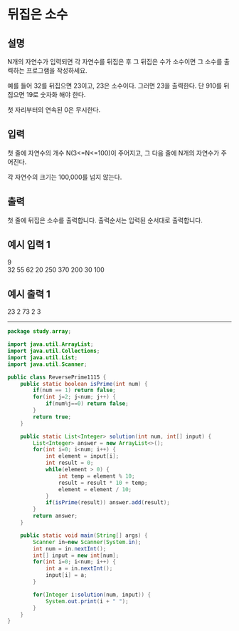 # 뒤집은 소수
## 설명

N개의 자연수가 입력되면 각 자연수를 뒤집은 후 그 뒤집은 수가 소수이면 그 소수를 출력하는 프로그램을 작성하세요.

예를 들어 32를 뒤집으면 23이고, 23은 소수이다. 그러면 23을 출력한다. 단 910를 뒤집으면 19로 숫자화 해야 한다.

첫 자리부터의 연속된 0은 무시한다.


## 입력
첫 줄에 자연수의 개수 N(3<=N<=100)이 주어지고, 그 다음 줄에 N개의 자연수가 주어진다.

각 자연수의 크기는 100,000를 넘지 않는다.


## 출력
첫 줄에 뒤집은 소수를 출력합니다. 출력순서는 입력된 순서대로 출력합니다.


## 예시 입력 1 

9   
32 55 62 20 250 370 200 30 100
## 예시 출력 1

23 2 73 2 3

---

```java
package study.array;

import java.util.ArrayList;
import java.util.Collections;
import java.util.List;
import java.util.Scanner;

public class ReversePrime1115 {
    public static boolean isPrime(int num) {
        if(num == 1) return false;
        for(int j=2; j<num; j++) {
            if(num%j==0) return false;
        }
        return true;
    }

    public static List<Integer> solution(int num, int[] input) {
        List<Integer> answer = new ArrayList<>();
        for(int i=0; i<num; i++) {
            int element = input[i];
            int result = 0;
            while(element > 0) {
                int temp = element % 10;
                result = result * 10 + temp;
                element = element / 10;
            }
            if(isPrime(result)) answer.add(result);
        }
        return answer;
    }

    public static void main(String[] args) {
        Scanner in=new Scanner(System.in);
        int num = in.nextInt();
        int[] input = new int[num];
        for(int i=0; i<num; i++) {
            int a = in.nextInt();
            input[i] = a;
        }

        for(Integer i:solution(num, input)) {
            System.out.print(i + " ");
        }
    }
}
```
